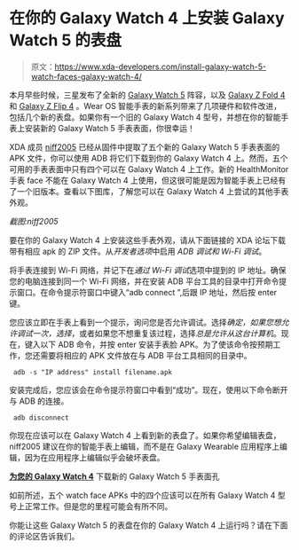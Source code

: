 # 在你的 Galaxy Watch 4 上安装 Galaxy Watch 5 的表盘

> 原文：<https://www.xda-developers.com/install-galaxy-watch-5-watch-faces-galaxy-watch-4/>

本月早些时候，三星发布了全新的 [Galaxy Watch 5](https://www.xda-developers.com/samsung-galaxy-watch-5-launch/) 阵容，以及 [Galaxy Z Fold 4](https://www.xda-developers.com/samsung-galaxy-z-fold-4-hands-on/) 和 [Galaxy Z Flip 4](https://www.xda-developers.com/samsung-galaxy-z-flip-4-hands-on/) 。Wear OS 智能手表的新系列带来了几项硬件和软件改进，包括几个新的表盘。如果你有一个旧的 Galaxy Watch 4 型号，并想在你的智能手表上安装新的 Galaxy Watch 5 手表表面，你很幸运！

XDA 成员 [niff2005](https://forum.xda-developers.com/m/niff2005.10449873/) 已经从固件中提取了五个新的 Galaxy Watch 5 手表表面的 APK 文件，你可以使用 ADB 将它们下载到你的 Galaxy Watch 4 上。然而，五个可用的手表表面中只有四个可以在 Galaxy Watch 4 上工作。新的 HealthMonitor 手表 face 不能在 Galaxy Watch 4 上使用，但这很可能是因为智能手表上已经有了一个旧版本。查看以下图库，了解您可以在 Galaxy Watch 4 上尝试的其他手表外观。

*截图:niff2005*

要在你的 Galaxy Watch 4 上安装这些手表外观，请从下面链接的 XDA 论坛下载带有相应 apk 的 ZIP 文件。从*开发者选项*中启用 *ADB 调试和 Wi-Fi 调试*。

将手表连接到 Wi-Fi 网络，并记下在*通过 Wi-Fi 调试*选项中提到的 IP 地址。确保您的电脑连接到同一个 Wi-Fi 网络，并在安装 ADB 平台工具的目录中打开命令提示窗口。在命令提示符窗口中键入“adb connect ”,后跟 IP 地址，然后按 enter 键。

您应该立即在手表上看到一个提示，询问您是否允许调试。选择*确定，如果您想允许调试一次，选择*，或者如果您不想重复该过程，选择*总是允许从这台计算机*。现在，键入以下 ADB 命令，并按 enter 安装手表脸 APK。为了使该命令按预期工作，您还需要将相应的 APK 文件放在与 ADB 平台工具相同的目录中。

```
 adb -s "IP address" install filename.apk 
```

安装完成后，您应该会在命令提示符窗口中看到“成功”。现在，使用以下命令断开与 ADB 的连接。

```
 adb disconnect 
```

你现在应该可以在 Galaxy Watch 4 上看到新的表盘了。如果你希望编辑表盘，niff2005 建议在你的智能手表上编辑，而不是在 Galaxy Wearable 应用程序上编辑，因为在应用程序上编辑似乎会破坏表盘。

**[为您的 Galaxy Watch 4](https://forum.xda-developers.com/t/galaxy-watch5-5-pro-watchfaces-for-watch4-4-classic.4480353/)** 下载新的 Galaxy Watch 5 手表面孔

如前所述，五个 watch face APKs 中的四个应该可以在所有 Galaxy Watch 4 型号上正常工作。但是您的里程可能会有所不同。

你能让这些 Galaxy Watch 5 的表盘在你的 Galaxy Watch 4 上运行吗？请在下面的评论区告诉我们。